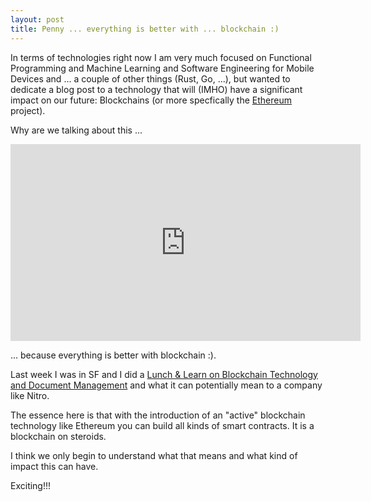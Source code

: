 ```yaml
---
layout: post
title: Penny ... everything is better with ... blockchain :)
---
```

In terms of technologies right now I am very much focused on Functional Programming and Machine Learning and Software Engineering for Mobile Devices and ... a couple of other things (Rust, Go, ...), but wanted to dedicate a blog post to a technology that will (IMHO) have a significant impact on our future: Blockchains (or more specfically the [Ethereum](https://www.ethereum.org/) project).

Why are we talking about this ...

<center><iframe width="560" height="315" src="https://www.youtube.com/watch?v=H_lf8_pxg2Q" frameborder="0" allowfullscreen></iframe></center>

... because everything is better with blockchain :).

Last week I was in SF and I did a [Lunch & Learn on Blockchain Technology and Document Management](http://www.tritsch.org/reveal-presentations/blockchain_2016-10-10/meetup.html) and what it can potentially mean to a company like Nitro.

The essence here is that with the introduction of an "active" blockchain technology like Ethereum you can build all kinds of smart contracts. It is a blockchain on steroids.

I think we only begin to understand what that means and what kind of impact this can have.

Exciting!!!
